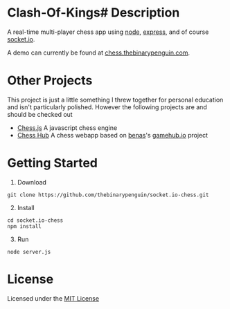 # Clash-Of-Kings# Description

A real-time multi-player chess app using [node](https://github.com/joyent/node), [express](https://github.com/visionmedia/express), and of course [socket.io](https://github.com/LearnBoost/socket.io).

A demo can currently be found at [chess.thebinarypenguin.com](http://chess.thebinarypenguin.com).

# Other Projects

This project is just a little something I threw together for personal education and isn't particularly polished. However the following projects are and should be checked out

* [Chess.js](https://github.com/jhlywa/chess.js) A javascript chess engine
* [Chess Hub](http://chesshub-benas.rhcloud.com/) A chess webapp based on [benas](https://github.com/benas)'s [gamehub.io](https://github.com/benas/gamehub.io) project

# Getting Started

1. Download
```
git clone https://github.com/thebinarypenguin/socket.io-chess.git
```

2. Install
```
cd socket.io-chess
npm install
```

3. Run
```
node server.js
```

# License

Licensed under the [MIT License](http://www.opensource.org/licenses/MIT)





